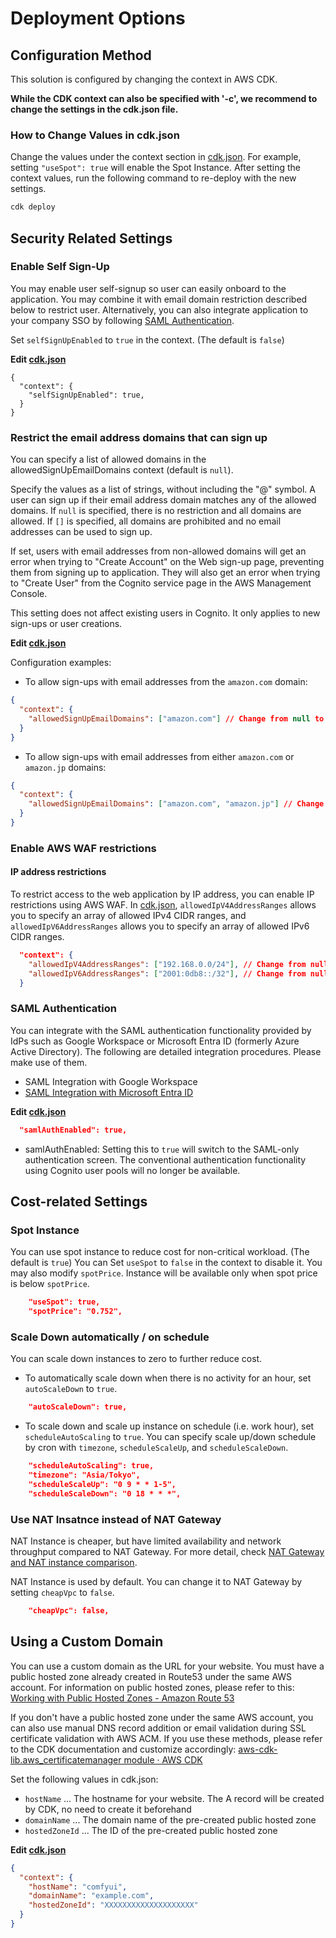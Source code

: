 # Deployment Options

## Configuration Method

This solution is configured by changing the context in AWS CDK.

**While the CDK context can also be specified with '-c', we recommend to change the settings in the cdk.json file.**

### How to Change Values in cdk.json

Change the values under the context section in [cdk.json](/cdk.json). For example, setting `"useSpot": true` will enable the Spot Instance. After setting the context values, run the following command to re-deploy with the new settings.

```bash
cdk deploy
```

## Security Related Settings

### Enable Self Sign-Up

You may enable user self-signup so user can easily onboard to the application. You may combine it with email domain restriction described below to restrict user. Alternatively, you can also integrate application to your company SSO by following [SAML Authentication](#saml-authentication).

Set `selfSignUpEnabled` to `true` in the context. (The default is `false`)

**Edit [cdk.json](/cdk.json)**
```
{
  "context": {
    "selfSignUpEnabled": true,
  }
}
```

### Restrict the email address domains that can sign up

You can specify a list of allowed domains in the allowedSignUpEmailDomains context (default is `null`).

Specify the values as a list of strings, without including the "@" symbol. A user can sign up if their email address domain matches any of the allowed domains. If `null` is specified, there is no restriction and all domains are allowed. If `[]` is specified, all domains are prohibited and no email addresses can be used to sign up.

If set, users with email addresses from non-allowed domains will get an error when trying to "Create Account" on the Web sign-up page, preventing them from signing up to application. They will also get an error when trying to "Create User" from the Cognito service page in the AWS Management Console.

This setting does not affect existing users in Cognito. It only applies to new sign-ups or user creations.

**Edit [cdk.json](/cdk.json)**

Configuration examples:

- To allow sign-ups with email addresses from the `amazon.com` domain:

```json
{
  "context": {
    "allowedSignUpEmailDomains": ["amazon.com"] // Change from null to specify allowed domains
  }
}
```

- To allow sign-ups with email addresses from either `amazon.com` or `amazon.jp` domains:

```json
{
  "context": {
    "allowedSignUpEmailDomains": ["amazon.com", "amazon.jp"] // Change from null to specify allowed domains
  }
}
```

### Enable AWS WAF restrictions

#### IP address restrictions

To restrict access to the web application by IP address, you can enable IP restrictions using AWS WAF. In [cdk.json](/cdk.json), `allowedIpV4AddressRanges` allows you to specify an array of allowed IPv4 CIDR ranges, and `allowedIpV6AddressRanges` allows you to specify an array of allowed IPv6 CIDR ranges.

```json
  "context": {
    "allowedIpV4AddressRanges": ["192.168.0.0/24"], // Change from null to specify allowed CIDR list
    "allowedIpV6AddressRanges": ["2001:0db8::/32"], // Change from null to specify allowed CIDR list
  }
```

### SAML Authentication

You can integrate with the SAML authentication functionality provided by IdPs such as Google Workspace or Microsoft Entra ID (formerly Azure Active Directory). The following are detailed integration procedures. Please make use of them.

- SAML Integration with Google Workspace
- [SAML Integration with Microsoft Entra ID](SAML_WITH_ENTRA_ID.md)

**Edit [cdk.json](/cdk.json)**

```json
  "samlAuthEnabled": true,
```
- samlAuthEnabled: Setting this to `true` will switch to the SAML-only authentication screen. The conventional authentication functionality using Cognito user pools will no longer be available.

## Cost-related Settings

### Spot Instance

You can use spot instance to reduce cost for non-critical workload. (The default is `true`) You can Set `useSpot` to `false` in the context to disable it. You may also modify `spotPrice`. Instance will be available only when spot price is below `spotPrice`.

```json
    "useSpot": true,
    "spotPrice": "0.752",
```

### Scale Down automatically / on schedule

You can scale down instances to zero to further reduce cost.

- To automatically scale down when there is no activity for an hour, set `autoScaleDown` to `true`.

```json
    "autoScaleDown": true,
```

- To scale down and scale up instance on schedule (i.e. work hour), set `scheduleAutoScaling` to `true`. You can specify scale up/down schedule by cron with `timezone`, `scheduleScaleUp`, and `scheduleScaleDown`.


```json
    "scheduleAutoScaling": true,
    "timezone": "Asia/Tokyo",
    "scheduleScaleUp": "0 9 * * 1-5",
    "scheduleScaleDown": "0 18 * * *",
```

### Use NAT Insatnce instead of NAT Gateway

NAT Instance is cheaper, but have limited availability and network throughput compared to NAT Gateway. For more detail, check [NAT Gateway and NAT instance comparison](https://docs.aws.amazon.com/vpc/latest/userguide/vpc-nat-comparison.html).

NAT Instance is used by default. You can change it to NAT Gateway by setting `cheapVpc` to `false`.

```json
    "cheapVpc": false,
```

## Using a Custom Domain

You can use a custom domain as the URL for your website. You must have a public hosted zone already created in Route53 under the same AWS account. For information on public hosted zones, please refer to this: [Working with Public Hosted Zones - Amazon Route 53](https://docs.aws.amazon.com/Route53/latest/DeveloperGuide/AboutHZWorkingWith.html)

If you don't have a public hosted zone under the same AWS account, you can also use manual DNS record addition or email validation during SSL certificate validation with AWS ACM. If you use these methods, please refer to the CDK documentation and customize accordingly: [aws-cdk-lib.aws_certificatemanager module · AWS CDK](https://docs.aws.amazon.com/cdk/api/v2/docs/aws-cdk-lib.aws_certificatemanager-readme.html)

Set the following values in cdk.json:

- `hostName` ... The hostname for your website. The A record will be created by CDK, no need to create it beforehand
- `domainName` ... The domain name of the pre-created public hosted zone
- `hostedZoneId` ... The ID of the pre-created public hosted zone

**Edit [cdk.json](/cdk.json)**

```json
{
  "context": {
    "hostName": "comfyui",
    "domainName": "example.com",
    "hostedZoneId": "XXXXXXXXXXXXXXXXXXXX"
  }
}
```